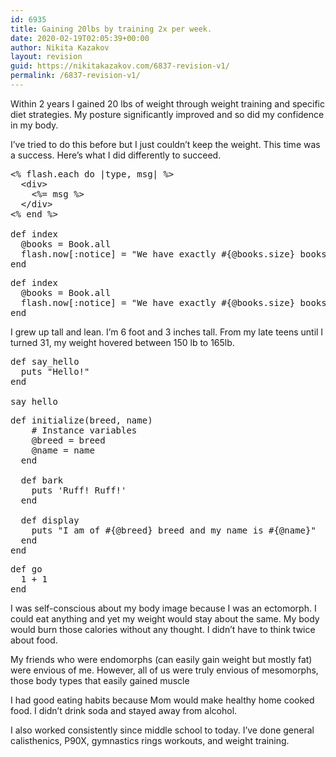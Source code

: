 ```yaml
---
id: 6935
title: Gaining 20lbs by training 2x per week.
date: 2020-02-19T02:05:39+00:00
author: Nikita Kazakov
layout: revision
guid: https://nikitakazakov.com/6837-revision-v1/
permalink: /6837-revision-v1/
---
```

Within 2 years I gained 20 lbs of weight through weight training and specific diet strategies. My posture significantly improved and so did my confidence in my body.

I&#8217;ve tried to do this before but I just couldn&#8217;t keep the weight. This time was a success. Here&#8217;s what I did differently to succeed.

<pre class="EnlighterJSRAW" data-enlighter-language="ruby" data-enlighter-theme="" data-enlighter-highlight="" data-enlighter-linenumbers="" data-enlighter-lineoffset="" data-enlighter-title="" data-enlighter-group="">&lt;% flash.each do |type, msg| %>
  &lt;div>
    &lt;%= msg %>
  &lt;/div>
&lt;% end %>

def index
  @books = Book.all
  flash.now[:notice] = "We have exactly #{@books.size} books available."
end</pre>

<pre class="EnlighterJSRAW" data-enlighter-language="generic" data-enlighter-theme="" data-enlighter-highlight="" data-enlighter-linenumbers="" data-enlighter-lineoffset="" data-enlighter-title="" data-enlighter-group="">def index
  @books = Book.all
  flash.now[:notice] = "We have exactly #{@books.size} books available."
end</pre>

I grew up tall and lean. I&#8217;m 6 foot and 3 inches tall. From my late teens until I turned 31, my weight hovered between 150 lb to 165lb.



<pre class="EnlighterJSRAW" data-enlighter-language="ruby" data-enlighter-theme="" data-enlighter-highlight="" data-enlighter-linenumbers="" data-enlighter-lineoffset="" data-enlighter-title="" data-enlighter-group="">def say_hello
  puts "Hello!"
end

say_hello</pre>

<pre class="EnlighterJSRAW" data-enlighter-language="ruby" data-enlighter-theme="" data-enlighter-highlight="" data-enlighter-linenumbers="" data-enlighter-lineoffset="" data-enlighter-title="" data-enlighter-group="">def initialize(breed, name)  
    # Instance variables  
    @breed = breed  
    @name = name  
  end  
  
  def bark  
    puts 'Ruff! Ruff!'  
  end  
  
  def display  
    puts "I am of #{@breed} breed and my name is #{@name}"  
  end  
end  </pre>

<pre class="EnlighterJSRAW" data-enlighter-language="ruby" data-enlighter-theme="" data-enlighter-highlight="" data-enlighter-linenumbers="" data-enlighter-lineoffset="" data-enlighter-title="" data-enlighter-group="">def go
  1 + 1
end</pre>

I was self-conscious about my body image because I was an ectomorph. I could eat anything and yet my weight would stay about the same. My body would burn those calories without any thought. I didn&#8217;t have to think twice about food.

My friends who were endomorphs (can easily gain weight but mostly fat) were envious of me. However, all of us were truly envious of mesomorphs, those body types that easily gained muscle

I had good eating habits because Mom would make healthy home cooked food. I didn&#8217;t drink soda and stayed away from alcohol. 

I also worked consistently since middle school to today. I&#8217;ve done general calisthenics, P90X, gymnastics rings workouts, and weight training.

<figure class="wp-block-image">

<img src="https://nikitakazakov.com/wp-content/uploads/2020/02/image-1024x839.png" alt="" class="wp-image-6840" srcset="https://nikitakazakov.com/wp-content/uploads/2020/02/image-1024x839.png 1024w, https://nikitakazakov.com/wp-content/uploads/2020/02/image-300x246.png 300w, https://nikitakazakov.com/wp-content/uploads/2020/02/image-768x629.png 768w, https://nikitakazakov.com/wp-content/uploads/2020/02/image.png 1086w" sizes="(max-width: 1024px) 100vw, 1024px" /> </figure>